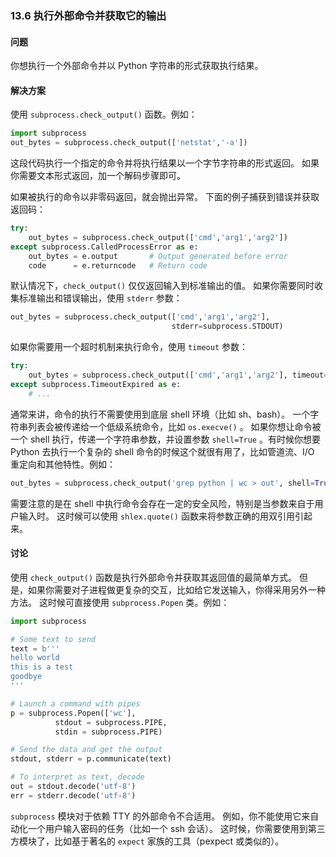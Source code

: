 ### 13.6 执行外部命令并获取它的输出

#### 问题

你想执行一个外部命令并以 Python 字符串的形式获取执行结果。

#### 解决方案

使用 `subprocess.check_output()` 函数。例如：

```python
import subprocess
out_bytes = subprocess.check_output(['netstat','-a'])
```

这段代码执行一个指定的命令并将执行结果以一个字节字符串的形式返回。 如果你需要文本形式返回，加一个解码步骤即可。

如果被执行的命令以非零码返回，就会抛出异常。 下面的例子捕获到错误并获取返回码：

```python
try:
    out_bytes = subprocess.check_output(['cmd','arg1','arg2'])
except subprocess.CalledProcessError as e:
    out_bytes = e.output       # Output generated before error
    code      = e.returncode   # Return code
```

默认情况下，`check_output()` 仅仅返回输入到标准输出的值。 如果你需要同时收集标准输出和错误输出，使用 `stderr` 参数：

```python
out_bytes = subprocess.check_output(['cmd','arg1','arg2'],
                                    stderr=subprocess.STDOUT)
```

如果你需要用一个超时机制来执行命令，使用 `timeout` 参数：

```python
try:
    out_bytes = subprocess.check_output(['cmd','arg1','arg2'], timeout=5)
except subprocess.TimeoutExpired as e:
    # ...
```

通常来讲，命令的执行不需要使用到底层 shell 环境（比如 sh、bash）。 一个字符串列表会被传递给一个低级系统命令，比如 `os.execve()` 。 如果你想让命令被一个 shell 执行，传递一个字符串参数，并设置参数 `shell=True` 。有时候你想要 Python 去执行一个复杂的 shell 命令的时候这个就很有用了，比如管道流、I/O 重定向和其他特性。例如：

```python
out_bytes = subprocess.check_output('grep python | wc > out', shell=True)
```

需要注意的是在 shell 中执行命令会存在一定的安全风险，特别是当参数来自于用户输入时。 这时候可以使用 `shlex.quote()` 函数来将参数正确的用双引用引起来。

#### 讨论

使用 `check_output()` 函数是执行外部命令并获取其返回值的最简单方式。 但是，如果你需要对子进程做更复杂的交互，比如给它发送输入，你得采用另外一种方法。 这时候可直接使用 `subprocess.Popen` 类。例如：

```python
import subprocess

# Some text to send
text = b'''
hello world
this is a test
goodbye
'''

# Launch a command with pipes
p = subprocess.Popen(['wc'],
          stdout = subprocess.PIPE,
          stdin = subprocess.PIPE)

# Send the data and get the output
stdout, stderr = p.communicate(text)

# To interpret as text, decode
out = stdout.decode('utf-8')
err = stderr.decode('utf-8')
```

`subprocess` 模块对于依赖 TTY 的外部命令不合适用。 例如，你不能使用它来自动化一个用户输入密码的任务（比如一个 ssh 会话）。 这时候，你需要使用到第三方模块了，比如基于著名的 `expect` 家族的工具（pexpect 或类似的）。
